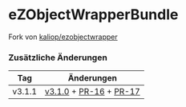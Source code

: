 # eZObjectWrapperBundle

Fork von [kaliop/ezobjectwrapper](https://github.com/kaliop/ezobjectwrapper)

### Zusätzliche Änderungen

| Tag | Änderungen |
| ---  | ---  |
| v3.1.1  | [v3.1.0](https://github.com/kaliop/ezobjectwrapper/tree/v3.1.0) + [PR-16](https://github.com/kaliop/ezobjectwrapper/pull/16) + [PR-17](https://github.com/kaliop/ezobjectwrapper/pull/17) |
